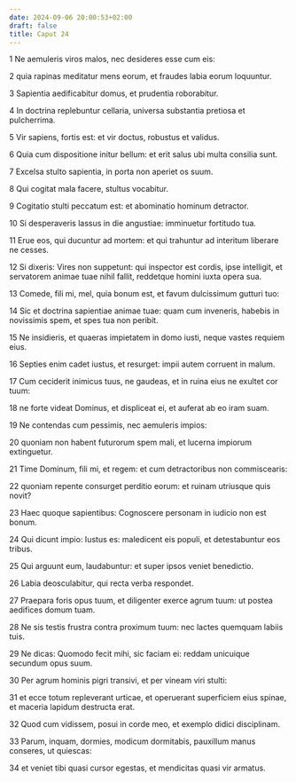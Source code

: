 ```yaml
---
date: 2024-09-06 20:00:53+02:00
draft: false
title: Caput 24
---
```





1 Ne aemuleris viros malos, nec desideres esse cum eis:

2 quia rapinas meditatur mens eorum, et fraudes labia eorum loquuntur.

3 Sapientia aedificabitur domus, et prudentia roborabitur.

4 In doctrina replebuntur cellaria, universa substantia pretiosa et pulcherrima.

5 Vir sapiens, fortis est: et vir doctus, robustus et validus.

6 Quia cum dispositione initur bellum: et erit salus ubi multa consilia sunt.

7 Excelsa stulto sapientia, in porta non aperiet os suum.

8 Qui cogitat mala facere, stultus vocabitur.

9 Cogitatio stulti peccatum est: et abominatio hominum detractor.

10 Si desperaveris lassus in die angustiae: imminuetur fortitudo tua.

11 Erue eos, qui ducuntur ad mortem: et qui trahuntur ad interitum liberare ne cesses.

12 Si dixeris: Vires non suppetunt: qui inspector est cordis, ipse intelligit, et servatorem animae tuae nihil fallit, reddetque homini iuxta opera sua.

13 Comede, fili mi, mel, quia bonum est, et favum dulcissimum gutturi tuo:

14 Sic et doctrina sapientiae animae tuae: quam cum inveneris, habebis in novissimis spem, et spes tua non peribit.

15 Ne insidieris, et quaeras impietatem in domo iusti, neque vastes requiem eius.

16 Septies enim cadet iustus, et resurget: impii autem corruent in malum.

17 Cum ceciderit inimicus tuus, ne gaudeas, et in ruina eius ne exultet cor tuum:

18 ne forte videat Dominus, et displiceat ei, et auferat ab eo iram suam.

19 Ne contendas cum pessimis, nec aemuleris impios:

20 quoniam non habent futurorum spem mali, et lucerna impiorum extinguetur.

21 Time Dominum, fili mi, et regem: et cum detractoribus non commiscearis:

22 quoniam repente consurget perditio eorum: et ruinam utriusque quis novit?

23 Haec quoque sapientibus: Cognoscere personam in iudicio non est bonum.

24 Qui dicunt impio: Iustus es: maledicent eis populi, et detestabuntur eos tribus.

25 Qui arguunt eum, laudabuntur: et super ipsos veniet benedictio.

26 Labia deosculabitur, qui recta verba respondet.

27 Praepara foris opus tuum, et diligenter exerce agrum tuum: ut postea aedifices domum tuam.

28 Ne sis testis frustra contra proximum tuum: nec lactes quemquam labiis tuis.

29 Ne dicas: Quomodo fecit mihi, sic faciam ei: reddam unicuique secundum opus suum.

30 Per agrum hominis pigri transivi, et per vineam viri stulti:

31 et ecce totum repleverant urticae, et operuerant superficiem eius spinae, et maceria lapidum destructa erat.

32 Quod cum vidissem, posui in corde meo, et exemplo didici disciplinam.

33 Parum, inquam, dormies, modicum dormitabis, pauxillum manus conseres, ut quiescas:

34 et veniet tibi quasi cursor egestas, et mendicitas quasi vir armatus.

